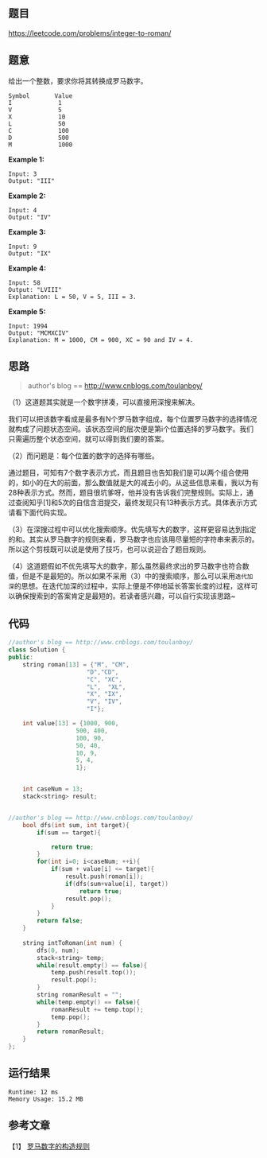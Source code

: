 ## 题目

<https://leetcode.com/problems/integer-to-roman/>

## 题意

给出一个整数，要求你将其转换成罗马数字。

```
Symbol       Value
I             1
V             5
X             10
L             50
C             100
D             500
M             1000
```

**Example 1:**

```
Input: 3
Output: "III"
```

**Example 2:**

```
Input: 4
Output: "IV"
```

**Example 3:**

```
Input: 9
Output: "IX"
```

**Example 4:**

```
Input: 58
Output: "LVIII"
Explanation: L = 50, V = 5, III = 3.
```

**Example 5:**

```
Input: 1994
Output: "MCMXCIV"
Explanation: M = 1000, CM = 900, XC = 90 and IV = 4.
```

## 思路

>  author's blog == http://www.cnblogs.com/toulanboy/

 （1）这道题其实就是一个数字拼凑，可以直接用深搜来解决。

我们可以把该数字看成是最多有N个罗马数字组成，每个位置罗马数字的选择情况就构成了问题状态空间。该状态空间的层次便是第i个位置选择的罗马数字。我们只需遍历整个状态空间，就可以得到我们要的答案。

（2）而问题是：每个位置的数字的选择有哪些。

通过题目，可知有7个数字表示方式，而且题目也告知我们是可以两个组合使用的，如小的在大的前面，那么数值就是大的减去小的。从这些信息来看，我以为有28种表示方式。然而，题目很坑爹呀，他并没有告诉我们完整规则。实际上，通过查阅知乎[1]和5次的自信含泪提交，最终发现只有13种表示方式。具体表示方式请看下面代码实现。

（3）在深搜过程中可以优化搜索顺序。优先填写大的数字，这样更容易达到指定的和。其实从罗马数字的规则来看，罗马数字也应该用尽量短的字符串来表示的。所以这个剪枝既可以说是使用了技巧，也可以说迎合了题目规则。

（4）这道题假如不优先填写大的数字，那么虽然最终求出的罗马数字也符合数值，但是不是最短的。所以如果不采用（3）中的搜索顺序，那么可以采用`迭代加深`的思想。在迭代加深的过程中，实际上便是不停地延长答案长度的过程，这样可以确保搜索到的答案肯定是最短的。若读者感兴趣，可以自行实现该思路~

## 代码

```c++
//author's blog == http://www.cnblogs.com/toulanboy/
class Solution {
public:
    string roman[13] = {"M", "CM", 
                      "D","CD", 
                      "C", "XC", 
                      "L",  "XL", 
                      "X", "IX", 
                      "V", "IV",
                      "I"};

    int value[13] = {1000, 900,
                   500, 400,
                   100, 90, 
                   50, 40,
                   10, 9, 
                   5, 4,
                   1};


    int caseNum = 13;
    stack<string> result;


//author's blog == http://www.cnblogs.com/toulanboy/
    bool dfs(int sum, int target){
        if(sum == target){

            return true;
        }
        for(int i=0; i<caseNum; ++i){
            if(sum + value[i] <= target){
                result.push(roman[i]);
                if(dfs(sum+value[i], target))
                    return true;
                result.pop();
            }
        }
        return false;
    }
    
    string intToRoman(int num) {
        dfs(0, num);
        stack<string> temp;
        while(result.empty() == false){
            temp.push(result.top());
            result.pop();
        }
        string romanResult = "";
        while(temp.empty() == false){
            romanResult += temp.top();
            temp.pop();
        }
        return romanResult;
    }
};
```


## 运行结果

```
Runtime: 12 ms
Memory Usage: 15.2 MB
```

## 参考文章

【1】 [罗马数字的构造规则](https://zhuanlan.zhihu.com/p/32305410)